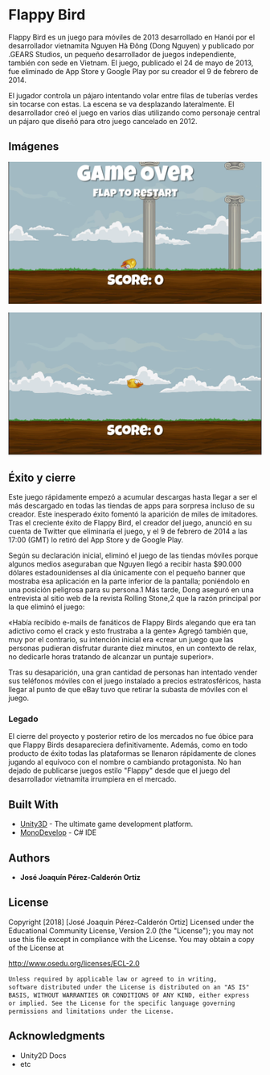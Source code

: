 # Flappy Bird

Flappy Bird es un juego para móviles de 2013 desarrollado en Hanói por el desarrollador vietnamita Nguyen Hà Đông (Dong Nguyen) y publicado por .GEARS Studios, un pequeño desarrollador de juegos independiente, también con sede en Vietnam. El juego, publicado el 24 de mayo de 2013, fue eliminado de App Store y Google Play por su creador el 9 de febrero de 2014.

El jugador controla un pájaro intentando volar entre filas de tuberías verdes sin tocarse con estas. La escena se va desplazando lateralmente. El desarrollador creó el juego en varios días utilizando como personaje central un pájaro que diseñó para otro juego cancelado en 2012.

## Imágenes

![alt text](Flappy1.png "El juego empieza aquí.")

![alt text](Flappy2.png "El juego empieza aquí.")

## Éxito y cierre

Este juego rápidamente empezó a acumular descargas hasta llegar a ser el más descargado en todas las tiendas de apps para sorpresa incluso de su creador. Este inesperado éxito fomentó la aparición de miles de imitadores. Tras el creciente éxito de Flappy Bird, el creador del juego, anunció en su cuenta de Twitter que eliminaría el juego, y el 9 de febrero de 2014 a las 17:00 (GMT) lo retiró del App Store y de Google Play.

Según su declaración inicial, eliminó el juego de las tiendas móviles porque algunos medios aseguraban que Nguyen llegó a recibir hasta $90.000 dólares estadounidenses al día únicamente con el pequeño banner que mostraba esa aplicación en la parte inferior de la pantalla; poniéndolo en una posición peligrosa para su persona.1​
Más tarde, Dong aseguró en una entrevista al sitio web de la revista Rolling Stone,2​ que la razón principal por la que eliminó el juego:

«Había recibido e-mails de fanáticos de Flappy Birds alegando que era tan adictivo como el crack y esto frustraba a la gente»
Agregó también que, muy por el contrario, su intención inicial era
«crear un juego que las personas pudieran disfrutar durante diez minutos, en un contexto de relax, no dedicarle horas tratando de alcanzar un puntaje superior».

Tras su desaparición, una gran cantidad de personas han intentado vender sus teléfonos móviles con el juego instalado a precios estratosféricos, hasta llegar al punto de que eBay tuvo que retirar la subasta de móviles con el juego.

### Legado

El cierre del proyecto y posterior retiro de los mercados no fue óbice para que Flappy Birds desapareciera definitivamente. Además, como en todo producto de éxito todas las plataformas se llenaron rápidamente de clones jugando al equívoco con el nombre o cambiando protagonista. No han dejado de publicarse juegos estilo "Flappy" desde que el juego del desarrollador vietnamita irrumpiera en el mercado.

## Built With

* [Unity3D](https://unity3d.com/es) - The ultimate game development platform.
* [MonoDevelop](http://www.monodevelop.com/) - C# IDE

## Authors

* **José Joaquín Pérez-Calderón Ortiz**

## License

  Copyright [2018] [José Joaquín Pérez-Calderón Ortiz] Licensed under the
	Educational Community License, Version 2.0 (the "License"); you may
	not use this file except in compliance with the License. You may
	obtain a copy of the License at

  http://www.osedu.org/licenses/ECL-2.0

	Unless required by applicable law or agreed to in writing,
	software distributed under the License is distributed on an "AS IS"
	BASIS, WITHOUT WARRANTIES OR CONDITIONS OF ANY KIND, either express
	or implied. See the License for the specific language governing
	permissions and limitations under the License.

## Acknowledgments

* Unity2D Docs
* etc
